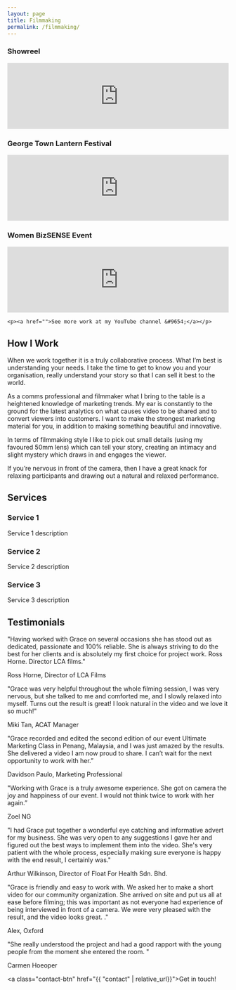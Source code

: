 ```yaml
---
layout: page
title: Filmmaking
permalink: /filmmaking/
---
```


<div class="content-block">
  <h3>Showreel</h3>
    <div class="video-responsive">
      <iframe width="100%" height="auto"  src="https://www.youtube.com/embed/YwpXvwIFrQE?rel=0&amp;showinfo=0" frameborder="0" allowfullscreen></iframe>
  </div>

  <h3>George Town Lantern Festival</h3>
    <div class="video-responsive">
    <iframe width="100%" height="auto" src="https://www.youtube.com/embed/pNcdJIB6ALE?rel=0&amp;showinfo=0" frameborder="0" allowfullscreen></iframe>
  </div>

  <h3>Women BizSENSE Event</h3>
    <div class="video-responsive">
      <iframe width="100%" height="auto"  src="https://www.youtube.com/embed/HVP_V_coang?rel=0&amp;showinfo=0" frameborder="0" allowfullscreen></iframe>
    </div>

    <p><a href="">See more work at my YouTube channel &#9654;</a></p>

</div>

<div class="content-block">
  <h2>How I Work</h2>
  <p>When we work together it is a truly collaborative process. What I’m best is understanding your needs. I take the time to get to know you and your organisation, really understand your story so that I can sell it best to the world.</p>

  <p>As a comms professional and filmmaker what I bring to the table is a heightened knowledge of marketing trends. My ear is constantly to the ground for the latest analytics on what causes video to be shared and to convert viewers into customers. I want to make the strongest marketing material for you, in addition to making something beautiful and innovative.</p>

  <p>In terms of filmmaking style I like to pick out small details (using my favoured 50mm lens) which can tell your story, creating an intimacy and slight mystery which draws in and engages the viewer.</p>

  <p>If you’re nervous in front of the camera, then I have a great knack for relaxing participants and drawing out a natural and relaxed performance.</p>
</div>

<div class="content-block">
  <h2>Services</h2>

  <h3>Service 1</h3>
  <p>Service 1 description</p>

  <h3>Service 2</h3>
  <p>Service 2 description</p>

  <h3>Service 3</h3>
  <p>Service 3 description</p>
</div>

<div class="content-block">
  <h2>Testimonials</h2>

  <div class="content-block">
    <p>"Having worked with Grace on several occasions she has stood out as dedicated, passionate and 100% reliable. She is always striving to do the best for her clients and is absolutely my first choice for project work. Ross Horne. Director LCA films."</p>
    <p class="emphasis">Ross Horne, Director of LCA Films</p>
  </div>

  <div class="content-block">
    <p>"Grace was very helpful throughout the whole filming session, I was very nervous, but she talked to me and comforted me, and I slowly relaxed into myself. Turns out the result is great! I look natural in the video and we love it so much!"</p>
    <p class="emphasis">Miki Tan, ACAT Manager</p>
  </div>

  <div class="content-block">
    <p>"Grace recorded and edited the second edition of our event Ultimate Marketing Class in Penang, Malaysia, and I was just amazed by the results. She delivered a video I am now proud to share. I can’t wait for the next opportunity to work with her.”</p>
    <p class="emphasis">Davidson Paulo, Marketing Professional</p>
  </div>

  <div class="content-block">
    <p>"Working with Grace  is a truly awesome experience. She got on camera the joy and happiness of our event. I would not think twice to work with her again.”</p>
    <p class="emphasis">Zoel NG</p>
  </div>

  <div class="content-block">
    <p>"I had Grace put together a wonderful eye catching and informative advert for my business. She was very open to any suggestions I gave her and figured out the best ways to implement them into the video. She's very patient with the whole process, especially making sure everyone is happy with the end result, I certainly was."</p>
    <p class="emphasis">Arthur Wilkinson, Director of Float For Health Sdn. Bhd.</p>
  </div>

  <div class="content-block">
    <p>"Grace is friendly and easy to work with. We asked her to make a short video for our community organization. She arrived on site and put us all at ease before filming; this was important as not everyone had experience of being interviewed in front of a camera. We were very pleased with the result, and the video looks great. ."</p>
    <p class="emphasis">Alex, Oxford</p>
  </div>

  <div class="content-block">
    <p>"She really understood the project and had a good rapport with the young people from the moment she entered the room. "</p>
    <p class="emphasis">Carmen Hoeoper</p>
  </div>

</div>

<a class="contact-btn" href="{{ "contact" | relative_url}}">Get in touch!</a>
